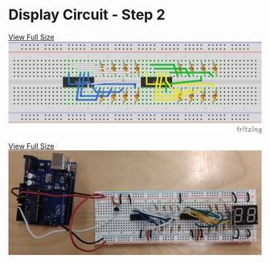 # Display Circuit - Step 2

<a href="/assets/display-circuit/breadboard_step2.png" target="_blank">View Full Size</a>
![](/assets/display-circuit/breadboard_step2.png)

<a href="/assets/display-circuit/prototype_step2.jpg" target="_blank">View Full Size</a>
![](/assets/display-circuit/prototype_step2.jpg)